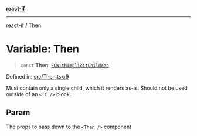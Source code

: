 [**react-if**](../README.md)

***

[react-if](../globals.md) / Then

# Variable: Then

> `const` **Then**: [`FCWithImplicitChildren`](../type-aliases/FCWithImplicitChildren.md)

Defined in: [src/Then.tsx:9](https://github.com/romac/react-if/blob/87e99abf972946d48fe86104b6f957c6d270c935/src/Then.tsx#L9)

Must contain only a single child, which it renders as-is.
Should not be used outside of an `<If />` block.

## Param

The props to pass down to the `<Then />` component
